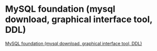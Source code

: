 # MySQL foundation (mysql download, graphical interface tool, DDL)
[MySQL foundation (mysql download, graphical interface tool, DDL)](https://aiwithcloud.com/2022/09/16/mysql_foundation_mysql_download_graphical_interface_tool_ddl/)
